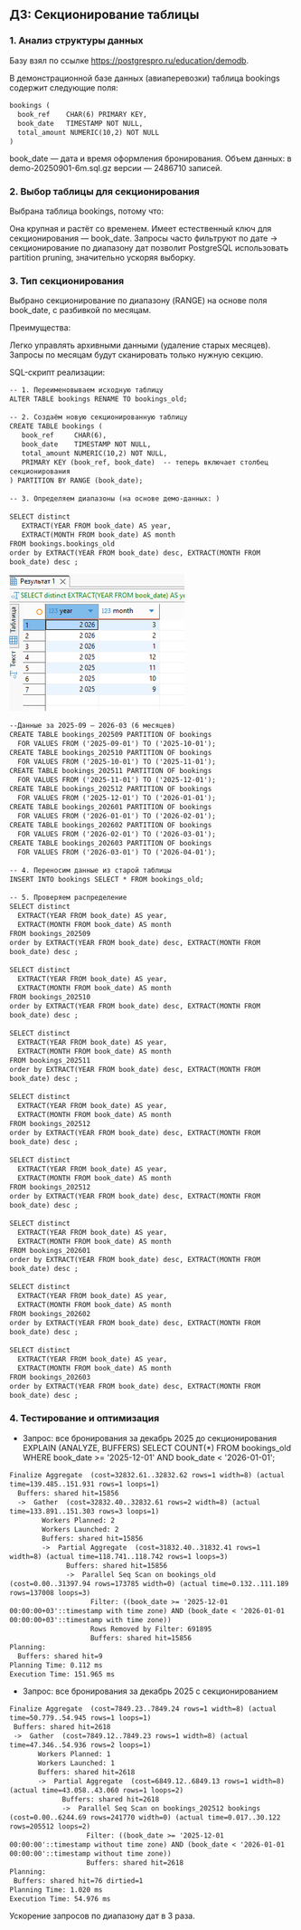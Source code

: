 ## ДЗ: Секционирование таблицы



### 1. Анализ структуры данных
Базу взял по ссылке https://postgrespro.ru/education/demodb.

В демонстрационной базе данных (авиаперевозки) таблица bookings содержит следующие поля:
```
bookings (
  book_ref    CHAR(6) PRIMARY KEY,
  book_date   TIMESTAMP NOT NULL,
  total_amount NUMERIC(10,2) NOT NULL
)
```
book_date — дата и время оформления бронирования.
Объем данных: в demo-20250901-6m.sql.gz версии — 2486710  записей.

### 2. Выбор таблицы для секционирования
Выбрана таблица bookings, потому что:

Она крупная и растёт со временем.
Имеет естественный ключ для секционирования — book_date.
Запросы часто фильтруют по дате → секционирование по диапазону дат позволит PostgreSQL использовать partition pruning, значительно ускоряя выборку.

### 3. Тип секционирования
Выбрано секционирование по диапазону (RANGE) на основе поля book_date, с разбивкой по месяцам.

Преимущества:

Легко управлять архивными данными (удаление старых месяцев).
Запросы по месяцам будут сканировать только нужную секцию.

 SQL-скрипт реализации:

 ```
-- 1. Переименовываем исходную таблицу
ALTER TABLE bookings RENAME TO bookings_old;

-- 2. Создаём новую секционированную таблицу
CREATE TABLE bookings (
    book_ref     CHAR(6),
    book_date    TIMESTAMP NOT NULL,
    total_amount NUMERIC(10,2) NOT NULL,
    PRIMARY KEY (book_ref, book_date)  -- теперь включает столбец секционирования
) PARTITION BY RANGE (book_date);

-- 3. Определяем диапазоны (на основе демо-данных: )

SELECT distinct 
    EXTRACT(YEAR FROM book_date) AS year,
    EXTRACT(MONTH FROM book_date) AS month
FROM bookings.bookings_old
order by EXTRACT(YEAR FROM book_date) desc, EXTRACT(MONTH FROM book_date) desc ;
 ```
 ![alt text](image.png)

  ```
--Данные за 2025-09 – 2026-03 (6 месяцев)
CREATE TABLE bookings_202509 PARTITION OF bookings
    FOR VALUES FROM ('2025-09-01') TO ('2025-10-01');
CREATE TABLE bookings_202510 PARTITION OF bookings
    FOR VALUES FROM ('2025-10-01') TO ('2025-11-01');
CREATE TABLE bookings_202511 PARTITION OF bookings
    FOR VALUES FROM ('2025-11-01') TO ('2025-12-01');
CREATE TABLE bookings_202512 PARTITION OF bookings
    FOR VALUES FROM ('2025-12-01') TO ('2026-01-01');
CREATE TABLE bookings_202601 PARTITION OF bookings
    FOR VALUES FROM ('2026-01-01') TO ('2026-02-01');
CREATE TABLE bookings_202602 PARTITION OF bookings
    FOR VALUES FROM ('2026-02-01') TO ('2026-03-01');
CREATE TABLE bookings_202603 PARTITION OF bookings
    FOR VALUES FROM ('2026-03-01') TO ('2026-04-01');

-- 4. Переносим данные из старой таблицы
INSERT INTO bookings SELECT * FROM bookings_old;

-- 5. Проверяем распределение
SELECT distinct 
    EXTRACT(YEAR FROM book_date) AS year,
    EXTRACT(MONTH FROM book_date) AS month
FROM bookings_202509
order by EXTRACT(YEAR FROM book_date) desc, EXTRACT(MONTH FROM book_date) desc ;

SELECT distinct 
    EXTRACT(YEAR FROM book_date) AS year,
    EXTRACT(MONTH FROM book_date) AS month
FROM bookings_202510
order by EXTRACT(YEAR FROM book_date) desc, EXTRACT(MONTH FROM book_date) desc ;

SELECT distinct 
    EXTRACT(YEAR FROM book_date) AS year,
    EXTRACT(MONTH FROM book_date) AS month
FROM bookings_202511
order by EXTRACT(YEAR FROM book_date) desc, EXTRACT(MONTH FROM book_date) desc ;

SELECT distinct 
    EXTRACT(YEAR FROM book_date) AS year,
    EXTRACT(MONTH FROM book_date) AS month
FROM bookings_202512
order by EXTRACT(YEAR FROM book_date) desc, EXTRACT(MONTH FROM book_date) desc ;

SELECT distinct 
    EXTRACT(YEAR FROM book_date) AS year,
    EXTRACT(MONTH FROM book_date) AS month
FROM bookings_202512
order by EXTRACT(YEAR FROM book_date) desc, EXTRACT(MONTH FROM book_date) desc ;

SELECT distinct 
    EXTRACT(YEAR FROM book_date) AS year,
    EXTRACT(MONTH FROM book_date) AS month
FROM bookings_202601
order by EXTRACT(YEAR FROM book_date) desc, EXTRACT(MONTH FROM book_date) desc ;

SELECT distinct 
    EXTRACT(YEAR FROM book_date) AS year,
    EXTRACT(MONTH FROM book_date) AS month
FROM bookings_202602
order by EXTRACT(YEAR FROM book_date) desc, EXTRACT(MONTH FROM book_date) desc ;

SELECT distinct 
    EXTRACT(YEAR FROM book_date) AS year,
    EXTRACT(MONTH FROM book_date) AS month
FROM bookings_202603
order by EXTRACT(YEAR FROM book_date) desc, EXTRACT(MONTH FROM book_date) desc ;

```

  ### 4. Тестирование и оптимизация
 - Запрос: все бронирования за декабрь 2025  до секционирования
EXPLAIN (ANALYZE, BUFFERS)
SELECT COUNT(*) FROM bookings_old
WHERE book_date >= '2025-12-01' AND book_date < '2026-01-01';

```
Finalize Aggregate  (cost=32832.61..32832.62 rows=1 width=8) (actual time=139.485..151.931 rows=1 loops=1)
  Buffers: shared hit=15856
  ->  Gather  (cost=32832.40..32832.61 rows=2 width=8) (actual time=133.891..151.303 rows=3 loops=1)
        Workers Planned: 2
        Workers Launched: 2
        Buffers: shared hit=15856
        ->  Partial Aggregate  (cost=31832.40..31832.41 rows=1 width=8) (actual time=118.741..118.742 rows=1 loops=3)
              Buffers: shared hit=15856
              ->  Parallel Seq Scan on bookings_old  (cost=0.00..31397.94 rows=173785 width=0) (actual time=0.132..111.189 rows=137008 loops=3)
                    Filter: ((book_date >= '2025-12-01 00:00:00+03'::timestamp with time zone) AND (book_date < '2026-01-01 00:00:00+03'::timestamp with time zone))
                    Rows Removed by Filter: 691895
                    Buffers: shared hit=15856
Planning:
  Buffers: shared hit=9
Planning Time: 0.112 ms
Execution Time: 151.965 ms
```
 - Запрос: все бронирования за декабрь 2025 с секционированием
 ```
 Finalize Aggregate  (cost=7849.23..7849.24 rows=1 width=8) (actual time=50.779..54.945 rows=1 loops=1)
  Buffers: shared hit=2618
  ->  Gather  (cost=7849.12..7849.23 rows=1 width=8) (actual time=47.346..54.936 rows=2 loops=1)
        Workers Planned: 1
        Workers Launched: 1
        Buffers: shared hit=2618
        ->  Partial Aggregate  (cost=6849.12..6849.13 rows=1 width=8) (actual time=43.058..43.060 rows=1 loops=2)
              Buffers: shared hit=2618
              ->  Parallel Seq Scan on bookings_202512 bookings  (cost=0.00..6244.69 rows=241770 width=0) (actual time=0.017..30.122 rows=205512 loops=2)
                    Filter: ((book_date >= '2025-12-01 00:00:00'::timestamp without time zone) AND (book_date < '2026-01-01 00:00:00'::timestamp without time zone))
                    Buffers: shared hit=2618
Planning:
  Buffers: shared hit=76 dirtied=1
Planning Time: 1.020 ms
Execution Time: 54.976 ms
```

Ускорение запросов по диапазону дат в 3 раза.



